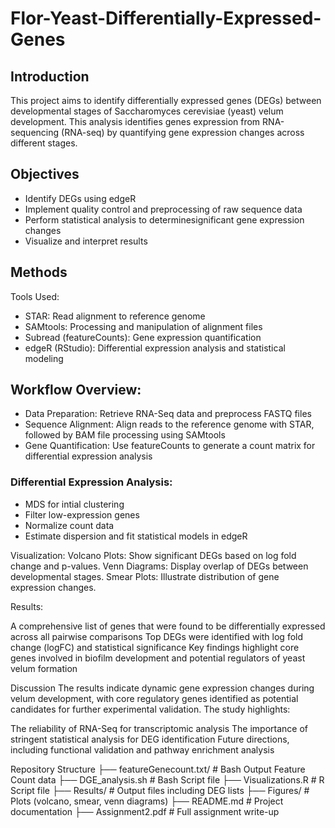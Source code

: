 # Flor-Yeast-Differentially-Expressed-Genes

## Introduction

This project aims to identify differentially expressed genes (DEGs) between  developmental stages of Saccharomyces cerevisiae (yeast) velum development. This analysis identifies genes expression from RNA-sequencing (RNA-seq) by quantifying gene expression changes across different stages. 

## Objectives

- Identify DEGs using edgeR 
- Implement quality control and preprocessing of raw sequence data
- Perform statistical analysis to determinesignificant gene expression changes
- Visualize and interpret results 

## Methods

Tools Used:

- STAR: Read alignment to reference genome 
- SAMtools: Processing and manipulation of alignment files
- Subread (featureCounts): Gene expression quantification 
- edgeR (RStudio): Differential expression analysis and statistical modeling 

## Workflow Overview:

- Data Preparation: Retrieve RNA-Seq data and preprocess FASTQ files
- Sequence Alignment: Align reads to the reference genome with STAR, followed by BAM file processing using SAMtools
- Gene Quantification: Use featureCounts to generate a count matrix for differential expression analysis

### Differential Expression Analysis:
- MDS for intial clustering
- Filter low-expression genes
- Normalize count data
- Estimate dispersion and fit statistical models in edgeR

Visualization:
Volcano Plots: Show significant DEGs based on log fold change and p-values.
Venn Diagrams: Display overlap of DEGs between developmental stages.
Smear Plots: Illustrate distribution of gene expression changes.

Results:

A comprehensive list of genes that were found to be differentially expressed across all pairwise comparisons
Top DEGs were identified with log fold change (logFC) and statistical significance
Key findings highlight core genes involved in biofilm development and potential regulators of yeast velum formation

Discussion
The results indicate dynamic gene expression changes during velum development, with core regulatory genes identified as potential candidates for further experimental validation. The study highlights:

The reliability of RNA-Seq for transcriptomic analysis
The importance of stringent statistical analysis for DEG identification
Future directions, including functional validation and pathway enrichment analysis

Repository Structure
├── featureGenecount.txt/     # Bash Output Feature Count data
├── DGE_analysis.sh           # Bash Script file
├── Visualizations.R          # R Script file
├── Results/                  # Output files including DEG lists
├── Figures/                  # Plots (volcano, smear, venn diagrams)
├── README.md                 # Project documentation
├── Assignment2.pdf           # Full assignment write-up

